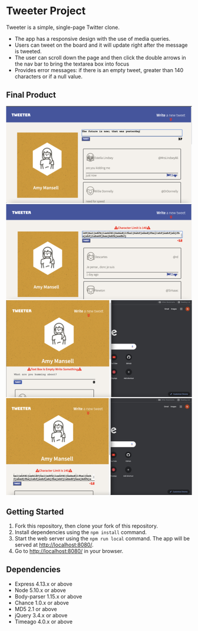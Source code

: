 # Tweeter Project

Tweeter is a simple, single-page Twitter clone.  
- The app has a responsive design with the use of media queries.  
- Users can tweet on the board and it will update right after the message is tweeted.  
- The user can scroll down the page and then click the double arrows in the nav bar to bring the textarea box into focus
- Provides error messages: if there is an empty tweet, greater than 140 characters or if a null value.  

## Final Product


!["Full Screen View"](https://github.com/nsagias/tweeter/blob/master/docs/full-screen.png)
!["Full Screen View Error"](https://github.com/nsagias/tweeter/blob/master/docs/full-screen-error.png)
!["Responsive View Empty Textarea"](https://github.com/nsagias/tweeter/blob/master/docs/responsive-error-empty.png)
!["Responsive View Over 140 Characters"](https://github.com/nsagias/tweeter/blob/master/docs/responsive-error-140.png)



## Getting Started

1. Fork this repository, then clone your fork of this repository.
2. Install dependencies using the `npm install` command.
3. Start the web server using the `npm run local` command. The app will be served at <http://localhost:8080/>.
4. Go to <http://localhost:8080/> in your browser.

## Dependencies

- Express 4.13.x or above
- Node 5.10.x or above
- Body-parser 1.15.x or above
- Chance 1.0.x or above
- MD5 2.1 or above
- jQuery 3.4.x or above
- Timeago 4.0.x or above


